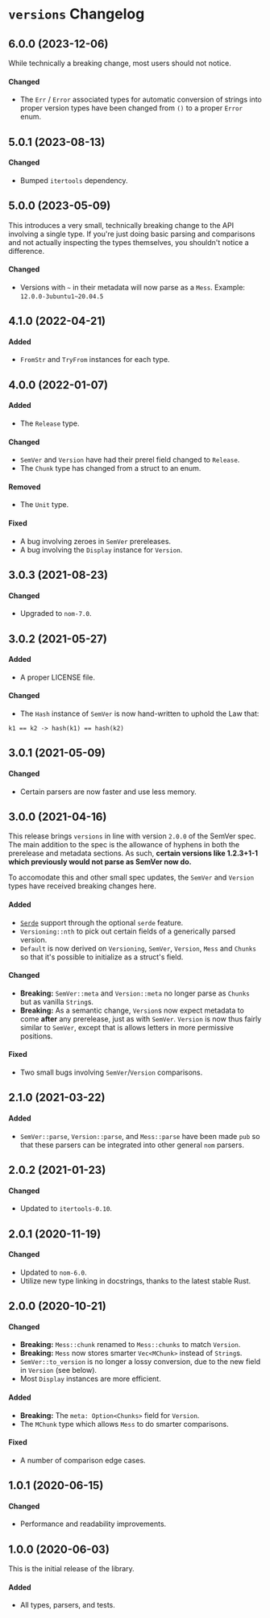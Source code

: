 # `versions` Changelog

## 6.0.0 (2023-12-06)

While technically a breaking change, most users should not notice.

#### Changed

- The `Err` / `Error` associated types for automatic conversion of strings into
  proper version types have been changed from `()` to a proper `Error` enum.

## 5.0.1 (2023-08-13)

#### Changed

- Bumped `itertools` dependency.

## 5.0.0 (2023-05-09)

This introduces a very small, technically breaking change to the API involving a
single type. If you're just doing basic parsing and comparisons and not actually
inspecting the types themselves, you shouldn't notice a difference.

#### Changed

- Versions with `~` in their metadata will now parse as a `Mess`. Example: `12.0.0-3ubuntu1~20.04.5`

## 4.1.0 (2022-04-21)

#### Added

- `FromStr` and `TryFrom` instances for each type.

## 4.0.0 (2022-01-07)

#### Added

- The `Release` type.

#### Changed

- `SemVer` and `Version` have had their prerel field changed to `Release`.
- The `Chunk` type has changed from a struct to an enum.

#### Removed

- The `Unit` type.

#### Fixed

- A bug involving zeroes in `SemVer` prereleases.
- A bug involving the `Display` instance for `Version`.

## 3.0.3 (2021-08-23)

#### Changed

- Upgraded to `nom-7.0`.

## 3.0.2 (2021-05-27)

#### Added

- A proper LICENSE file.

#### Changed

- The `Hash` instance of `SemVer` is now hand-written to uphold the Law that:

```
k1 == k2 -> hash(k1) == hash(k2)
```

## 3.0.1 (2021-05-09)

#### Changed

- Certain parsers are now faster and use less memory.

## 3.0.0 (2021-04-16)

This release brings `versions` in line with version `2.0.0` of the SemVer spec.
The main addition to the spec is the allowance of hyphens in both the prerelease
and metadata sections. As such, **certain versions like 1.2.3+1-1 which
previously would not parse as SemVer now do.**

To accomodate this and other small spec updates, the `SemVer` and `Version`
types have received breaking changes here.

#### Added

- [`Serde`](https://serde.rs/) support through the optional `serde` feature.
- `Versioning::nth` to pick out certain fields of a generically parsed version.
- `Default` is now derived on `Versioning`, `SemVer`, `Version`, `Mess` and
  `Chunks` so that it's possible to initialize as a struct's field.

#### Changed

- **Breaking:** `SemVer::meta` and `Version::meta` no longer parse as `Chunks`
  but as vanilla `String`s.
- **Breaking:** As a semantic change, `Version`s now expect metadata to come
  **after** any prerelease, just as with `SemVer`. `Version` is now thus fairly
  similar to `SemVer`, except that is allows letters in more permissive
  positions.

#### Fixed

- Two small bugs involving `SemVer`/`Version` comparisons.

## 2.1.0 (2021-03-22)

#### Added

- `SemVer::parse`, `Version::parse`, and `Mess::parse` have been made `pub` so
  that these parsers can be integrated into other general `nom` parsers.

## 2.0.2 (2021-01-23)

#### Changed

- Updated to `itertools-0.10`.

## 2.0.1 (2020-11-19)

#### Changed

- Updated to `nom-6.0`.
- Utilize new type linking in docstrings, thanks to the latest stable Rust.

## 2.0.0 (2020-10-21)

#### Changed

- **Breaking:** `Mess::chunk` renamed to `Mess::chunks` to match `Version`.
- **Breaking:** `Mess` now stores smarter `Vec<MChunk>` instead of `String`s.
- `SemVer::to_version` is no longer a lossy conversion, due to the new field in `Version` (see below).
- Most `Display` instances are more efficient.

#### Added

- **Breaking:** The `meta: Option<Chunks>` field for `Version`.
- The `MChunk` type which allows `Mess` to do smarter comparisons.

#### Fixed

- A number of comparison edge cases.

## 1.0.1 (2020-06-15)

#### Changed

- Performance and readability improvements.

## 1.0.0 (2020-06-03)

This is the initial release of the library.

#### Added

- All types, parsers, and tests.
